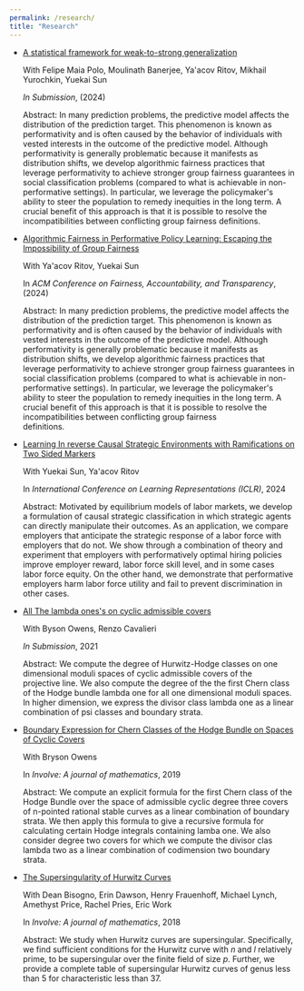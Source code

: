 ```yaml
---
permalink: /research/
title: "Research"
---
```

- [A statistical framework for weak-to-strong generalization](https://arxiv.org/abs/2405.20447)

  With Felipe Maia Polo, Moulinath Banerjee, Ya'acov Ritov, Mikhail Yurochkin, Yuekai Sun

  *In Submission*, (2024)

  Abstract: In many prediction problems, the predictive model affects the distribution of the prediction target. This phenomenon is known as performativity and is often caused by the behavior of individuals with vested interests in the outcome of the predictive model. Although performativity is generally problematic because it manifests as distribution shifts, we develop algorithmic fairness practices that leverage performativity to achieve stronger group fairness guarantees in social classification problems (compared to what is achievable in non-performative settings). In particular, we leverage the policymaker's ability to steer the population to remedy inequities in the long term. A crucial benefit of this approach is that it is possible to resolve the incompatibilities between conflicting group fairness definitions.

- [Algorithmic Fairness in Performative Policy Learning: Escaping the Impossibility of Group Fairness](https://arxiv.org/abs/2405.20447)

  With Ya'acov Ritov, Yuekai Sun

  In *ACM Conference on Fairness, Accountability, and Transparency*, (2024)

  Abstract: In many prediction problems, the predictive model affects the distribution of the prediction target. This phenomenon is known as   performativity and is often caused by the behavior of individuals with vested interests in the outcome of the predictive model. Although     performativity is generally problematic because it manifests as distribution shifts, we develop algorithmic fairness practices that          leverage performativity to achieve stronger group fairness guarantees in social classification problems (compared to what is achievable in   non-performative settings). In particular, we leverage the policymaker's ability to steer the population to remedy inequities in the long    term. A crucial benefit of this approach is that it is possible to resolve the incompatibilities between conflicting group fairness       
  definitions.

- [Learning In reverse Causal Strategic Environments with Ramifications on Two Sided Markers](https://arxiv.org/abs/2404.13240)

  With Yuekai Sun, Ya'acov Ritov

  In *International Conference on Learning Representations (ICLR)*, 2024
  
  Abstract: Motivated by equilibrium models of labor markets, we develop a formulation of causal strategic classification in which strategic   agents can directly manipulate their outcomes. As an application, we compare employers that anticipate the strategic response of a labor     force with employers that do not. We show through a combination of theory and experiment that employers with performatively optimal hiring   policies improve employer reward, labor force skill level, and in some cases labor force equity. On the other hand, we demonstrate that      performative employers harm labor force utility and fail to prevent discrimination in other cases.

- [All The lambda ones's on cyclic admissible covers](https://arxiv.org/abs/2112.13892)

  With Byson Owens, Renzo Cavalieri

  *In Submission*, 2021

  Abstract: We compute the degree of Hurwitz-Hodge classes on one dimensional moduli spaces of cyclic admissible covers of the     
  projective line. We also compute the degree of the the first Chern class of the Hodge bundle lambda one for all one dimensional moduli spaces. In higher dimension, we express the divisor class lambda one as a linear combination of psi classes and boundary strata.

- [Boundary Expression for Chern Classes of the Hodge Bundle on Spaces of Cyclic Covers](https://arxiv.org/abs/1912.07720)

  With Bryson Owens

  In *Involve: A journal of mathematics*, 2019

  Abstract: We compute an explicit formula for the first Chern class of the Hodge Bundle over the space of admissible cyclic degree three covers of n-pointed rational stable curves as a linear combination of boundary strata. We then apply this formula to give a recursive formula for calculating certain Hodge integrals containing lamba one. We also consider degree two covers for which we compute the divisor clas lambda two as a linear combination of codimension two boundary strata.

- [The Supersingularity of Hurwitz Curves](https://arxiv.org/abs/1810.01582)

    With  Dean Bisogno, Erin Dawson, Henry Frauenhoff, Michael Lynch, Amethyst Price, Rachel Pries, Eric Work

    In *Involve: A journal of mathematics*, 2018

    Abstract: We study when Hurwitz curves are supersingular. Specifically, we find sufficient conditions for the Hurwitz curve with *n* and *l* relatively prime, to be supersingular over the finite field of size *p*. Further, we provide a complete table of supersingular Hurwitz curves of genus less than 5 for characteristic less than 37. 
